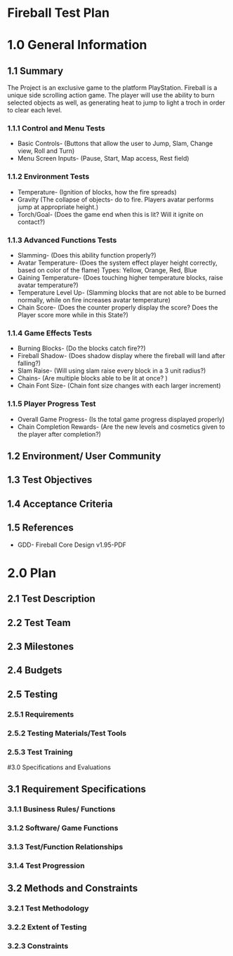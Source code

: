 # Fireball Test Plan

# 1.0 General Information
## 1.1 Summary
The Project is an exclusive game to the platform PlayStation. Fireball is a unique side scrolling action game. The player will use the ability to burn selected objects as well, as generating heat to jump to light a troch in order to clear each level.  
### 1.1.1 Control and Menu Tests  
* Basic Controls- 
 (Buttons that allow the user to Jump, Slam, Change view, Roll and Turn)
* Menu Screen Inputs- 
 (Pause, Start, Map access, Rest field)
### 1.1.2 Environment Tests
* Temperature- 
 (Ignition of blocks, how the fire spreads) 
* Gravity 
 (The collapse of objects- do to fire. Players avatar performs jump at appropriate height.)
* Torch/Goal- 
 (Does the game end when this is lit? Will it ignite on contact?)	
### 1.1.3 Advanced Functions Tests
* Slamming- 
 (Does this ability function properly?)
* Avatar Temperature- 
 (Does the system effect player height correctly, based on color of the flame) Types: Yellow,   Orange, Red, Blue 
* Gaining Temperature-
 (Does touching higher temperature blocks, raise avatar temperature?) 
* Temperature Level Up-
(Slamming blocks that are not able to be burned normally, while on fire increases avatar temperature)
* Chain Score- 
 (Does the counter properly display the score? Does the Player score more while in this State?)
### 1.1.4 Game Effects Tests
* Burning Blocks- 
 (Do the blocks catch fire??)   
* Fireball Shadow- 
 (Does shadow display where the fireball will land after falling?)
* Slam Raise- 
 (Will using slam raise every block in a 3 unit radius?)
* Chains- 
 (Are multiple blocks able to be lit at once? )
* Chain Font Size- 
 (Chain font size changes with each larger increment)
### 1.1.5 Player Progress Test 
 * Overall Game Progress- 
 (Is the total game progress displayed properly)
* Chain Completion Rewards- 
 (Are the new levels and cosmetics given to the player after completion?)
## 1.2 Environment/ User Community 


## 1.3 Test Objectives 

## 1.4 Acceptance Criteria 

## 1.5 References 
* GDD- Fireball Core Design v1.95-PDF  
# 2.0 Plan
## 2.1 Test Description  

## 2.2 Test Team

## 2.3 Milestones

## 2.4 Budgets

## 2.5 Testing 

### 2.5.1 Requirements
	
### 2.5.2 Testing Materials/Test Tools
	
### 2.5.3 Test Training 

#3.0 Specifications and Evaluations 
## 3.1 Requirement Specifications 

### 3.1.1 Business Rules/ Functions

### 3.1.2 Software/ Game Functions 

### 3.1.3 Test/Function Relationships 

### 3.1.4 Test Progression 

## 3.2 Methods and Constraints 
	
### 3.2.1 Test Methodology 
	
### 3.2.2 Extent of Testing 
	
### 3.2.3 Constraints
 
 
